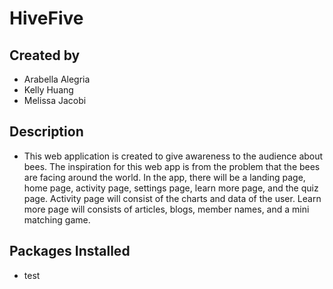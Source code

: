 # HiveFive

## Created by
- Arabella Alegria
- Kelly Huang
- Melissa Jacobi

## Description
- This web application is created to give awareness to the audience about bees. The inspiration for this web app is from the problem that the bees are facing around the world. In the app, there will be a landing page, home page, activity page, settings page, learn more page, and the quiz page. Activity page will consist of the charts and data of the user. Learn more page will consists of articles, blogs, member names, and a mini matching game.

## Packages Installed
- test 